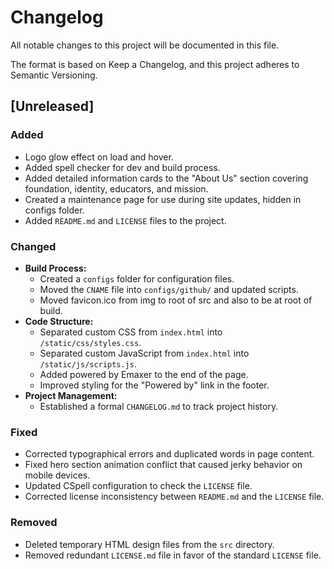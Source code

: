 # Changelog

All notable changes to this project will be documented in this file.

The format is based on Keep a Changelog,
and this project adheres to Semantic Versioning.

## [Unreleased]

### Added
- Logo glow effect on load and hover.
- Added spell checker for dev and build process.
- Added detailed information cards to the "About Us" section covering foundation, identity, educators, and mission.
- Created a maintenance page for use during site updates, hidden in configs folder.
- Added `README.md` and `LICENSE` files to the project.

### Changed
- **Build Process:**
  - Created a `configs` folder for configuration files.
  - Moved the `CNAME` file into `configs/github/` and updated scripts.
  - Moved favicon.ico from img to root of src and also to be at root of build.
- **Code Structure:**
  - Separated custom CSS from `index.html` into `/static/css/styles.css`.
  - Separated custom JavaScript from `index.html` into `/static/js/scripts.js`.
  - Added powered by Emaxer to the end of the page.
  - Improved styling for the "Powered by" link in the footer.
- **Project Management:**
  - Established a formal `CHANGELOG.md` to track project history.

### Fixed
- Corrected typographical errors and duplicated words in page content.
- Fixed hero section animation conflict that caused jerky behavior on mobile devices.
- Updated CSpell configuration to check the `LICENSE` file.
- Corrected license inconsistency between `README.md` and the `LICENSE` file.

### Removed
- Deleted temporary HTML design files from the `src` directory.
- Removed redundant `LICENSE.md` file in favor of the standard `LICENSE` file.
